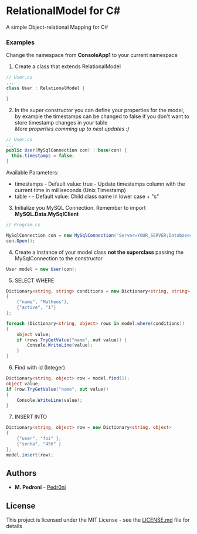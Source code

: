 # RelationalModel for C#

A simple Object-relational Mapping for C#

### Examples 

Change the namespace from **ConsoleApp1** to your current namespace

1. Create a class that extends RelationalModel

```c#
// User.cs
...
class User : RelationalModel {

}
```

2. In the super constructor you can define your properties for the model, by example the timestamps can be changed to false if you don't want to store timestamp changes in your table  
_More properties comming up to next updates :)_
```c#
// User.cs
...
public User(MySqlConnection con) : base(con) {
  this.timestamps = false;
}
```
Available Parameters:
  * timestamps - Default value: true - Update timestamps column with the current time in milliseconds (Unix Timestamp)
  * table - - Default value: Child class name in lower case + "s"

3. Initialize you MySQL Connection. Remember to import **MySQL.Data.MySqlClient**
```c#
// Program.cs

MySqlConnection con = new MySqlConnection("Server=YOUR_SERVER;Database=YOUR_DB;Uid=YOUR_UID;Pwd=YOUR_PWD;SslMode=none;");
con.Open();

```

4. Create a instance of your model class **not the superclass** passing the MySqlConnection to the constructor
```c#
User model = new User(con);
```

5. SELECT WHERE
```c#
Dictionary<string, string> conditions = new Dictionary<string, string>
{
    {"name", "Matheus"},
    {"active", "1"}
};

foreach (Dictionary<string, object> rows in model.where(conditions))
{
    object value;
    if (rows.TryGetValue("name", out value)) {
        Console.WriteLine(value);
    }
}
```

6. Find with id (Integer)
```c#
Dictionary<string, object> row = model.find(1);
object value;
if (row.TryGetValue("name", out value))
{
    Console.WriteLine(value);
}
```

7. INSERT INTO
```c#
Dictionary<string, object> row = new Dictionary<string, object>
{
    {"user", "foi" },
    {"senha", "456" }
};
model.insert(row);
```

## Authors

* **M. Pedroni** - [Pedr0ni](https://twitter.com/pedr0ni_)

## License

This project is licensed under the MIT License - see the [LICENSE.md](LICENSE.md) file for details
